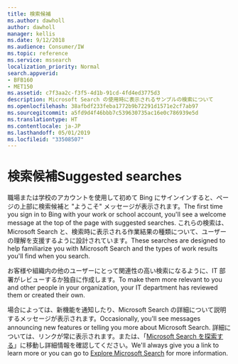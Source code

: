 ```yaml
---
title: 検索候補
ms.author: dawholl
author: dawholl
manager: kellis
ms.date: 9/12/2018
ms.audience: Consumer/IW
ms.topic: reference
ms.service: mssearch
localization_priority: Normal
search.appverid:
- BFB160
- MET150
ms.assetid: c7f3aa2c-f3f5-4d1b-91cd-4fd4ed3775d3
description: Microsoft Search の使用時に表示されるサンプルの検索について
ms.openlocfilehash: 38afbdf233feba1772b9b72291d1571e2cf7ab97
ms.sourcegitcommit: a5fd9d4f46bbb7c539630735ac16e0c786939e5d
ms.translationtype: HT
ms.contentlocale: ja-JP
ms.lasthandoff: 05/01/2019
ms.locfileid: "33508507"
---
```

# <a name="suggested-searches"></a><span data-ttu-id="502a1-103">検索候補</span><span class="sxs-lookup"><span data-stu-id="502a1-103">Suggested searches</span></span>

<span data-ttu-id="502a1-104">職場または学校のアカウントを使用して初めて Bing にサインインすると、ページの上部に検索候補と "ようこそ" メッセージが表示されます。</span><span class="sxs-lookup"><span data-stu-id="502a1-104">The first time you sign in to Bing with your work or school account, you'll see a welcome message at the top of the page with suggested searches.</span></span> <span data-ttu-id="502a1-105">これらの検索は、Microsoft Search と、検索時に表示される作業結果の種類について、ユーザーの理解を支援するように設計されています。</span><span class="sxs-lookup"><span data-stu-id="502a1-105">These searches are designed to help familiarize you with Microsoft Search and the types of work results you'll find when you search.</span></span>
  
<span data-ttu-id="502a1-106">お客様や組織内の他のユーザーにとって関連性の高い検索になるように、IT 部署がレビューするか独自に作成します。</span><span class="sxs-lookup"><span data-stu-id="502a1-106">To make them more relevant to you and other people in your organization, your IT department has reviewed them or created their own.</span></span>
  
<span data-ttu-id="502a1-107">場合によっては、新機能を通知したり、Microsoft Search の詳細について説明するメッセージが表示されます。</span><span class="sxs-lookup"><span data-stu-id="502a1-107">Occasionally, you'll see messages announcing new features or telling you more about Microsoft Search.</span></span> <span data-ttu-id="502a1-108">詳細については、リンクが常に表示されます。または、「[Microsoft Search を探索する](https://www.bing.com/business/explore)」に移動し詳細情報を確認してください。</span><span class="sxs-lookup"><span data-stu-id="502a1-108">We'll always give you a link to learn more or you can go to [Explore Microsoft Search](https://www.bing.com/business/explore) for more information.</span></span> 

  

